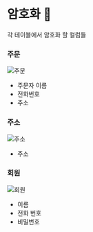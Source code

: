 # 암호화 :closed_lock_with_key:

각 테이블에서 암호화 할 컬럼들

### 주문

![주문]()

- 주문자 이름
- 전화번호
- 주소

### 주소

![주소]()

- 주소

### 회원

![회원]()

- 이름
- 전화 번호
- 비밀번호

